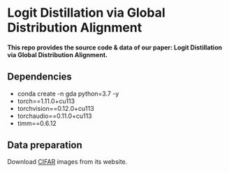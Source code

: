 # Logit Distillation via Global Distribution Alignment
#### This repo provides the source code & data of our paper: Logit Distillation via Global Distribution Alignment.

## Dependencies
* conda create -n gda python=3.7 -y
* torch==1.11.0+cu113
* torchvision==0.12.0+cu113
* torchaudio==0.11.0+cu113
* timm==0.6.12

## Data preparation
Download [CIFAR](https://www.cs.toronto.edu/~kriz/cifar.html) images from its website.
